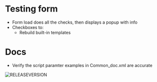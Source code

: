 
# Testing form

* Form load does all the checks, then displays a popup with info
* Checkboxes to:
  * Rebuild built-in templates
   
# Docs

* Verify the script paramter examples in Common_doc.xml are accurate



![RELEASEVERSION](https://img.shields.io/badge/release-24.10-seagreen?style=flat-square)